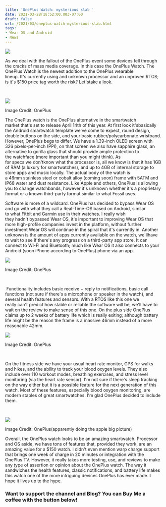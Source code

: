 ```yaml
---
title: 'OnePlus Watch: mysterious slab '
date: 2021-03-28T18:52:00.003-07:00
draft: false
url: /2021/03/oneplus-watch-mysterious-slab.html
tags: 
- Wear OS and Android
- News
---
```


[![](https://1.bp.blogspot.com/-uusJYdlsmz8/YFz3g38rMwI/AAAAAAAANpo/8MFH81ChxBE5AuEgZbVgm74uvXn34umygCNcBGAsYHQ/s320/Ew10MnNXIAAqCju.0.webp)](https://1.bp.blogspot.com/-uusJYdlsmz8/YFz3g38rMwI/AAAAAAAANpo/8MFH81ChxBE5AuEgZbVgm74uvXn34umygCNcBGAsYHQ/s1820/Ew10MnNXIAAqCju.0.webp)

  

  

As we deal with the fallout of the OnePlus event some devices fell through the cracks of mass media coverage. In this case the OnePlus Watch. The OnePlus Watch is the newest addition to the OnePlus wearable lineup. It's currently using and unknown processor and an unproven RTOS; is it's $150 price tag worth the risk? Let'stake a look. 

  
 

[![](https://lh3.googleusercontent.com/-1Zz9dbF4GrM/YGEyKkLHTfI/AAAAAAAANrM/7d18BVDM8QcPlSAsTHY4owzQdqt_KmhZgCNcBGAsYHQ/w640-h426/image.png)](https://lh3.googleusercontent.com/-1Zz9dbF4GrM/YGEyKkLHTfI/AAAAAAAANrM/7d18BVDM8QcPlSAsTHY4owzQdqt_KmhZgCNcBGAsYHQ/image.png)

Image Credit: OnePlus

  

The OnePlus watch is the OnePlus alternative in the smartwatch market that's set to release April 14th of this year. At first look it'sbasically the Android smartwatch template we've come to expect, round design, double buttons on the side, and your basic rubber/polycarbonate wristband. However, OnePlus begs to differ. We have a 1.39-inch OLED screen with 326 pixels-per-inch (PPI), on that screen we also have sapphire glass, an alternative to gorilla glass that should provide ample protection to the watchface (more important than you might think). As for specs we don'tknow what the processor is, all we know is that it has 1GB of RAM (a luxury for smartwatches), and up to 4GB of internal storage to store apps and music locally. The actual body of the watch is a 46mm stainless steel or cobalt alloy (coming soon) frame with 5ATM and IP68 water and dust resistance. Like Apple and others, OnePlus is allowing you to change watchbands, however it's unknown whether it's a proprietary format or a known third-party format similar to what Fossil uses.

  

Software is more of a wildcard. OnePlus has decided to bypass Wear OS and go with what they call a Real-Time-OS based on Android, similar to what Fitbit and Garmin use in their watches. I really wish they hadn't bypassed Wear OS, it's important to improving Wear OS that more high-profile companies invest in the platform, without further investment Wear OS will continue in the spiral that it's currently in. Another unknown is the amount of apps currently available on the watch, we'llhave to wait to see if there's any progress on a third-party app store. It can connect to WI-FI and Bluetooth; much like Wear OS it also connects to your Android (soon iPhone according to OnePlus) phone via an app.

  

[![](https://lh3.googleusercontent.com/-LV0xBQRjMOA/YGEytjWUwlI/AAAAAAAANrg/A5XLiv6Za2Yb9GO9G8Ieb6GJ7I6I1UXcACNcBGAsYHQ/w640-h360/image.png)](https://lh3.googleusercontent.com/-LV0xBQRjMOA/YGEytjWUwlI/AAAAAAAANrg/A5XLiv6Za2Yb9GO9G8Ieb6GJ7I6I1UXcACNcBGAsYHQ/image.png)

Image Credit: OnePlus

  
   

 Functionality includes basic receive + reply to notifications, basic call functions (not sure if there's a microphone or speaker in the watch), and several health features and sensors. With a RTOS like this one we really can't predict how stable or reliable the software will be, we'll have to wait on the review to make sense of this one. On the plus side OnePlus claims up to 2 weeks of battery life which is really exiting; although battery life might be the reason the frame is a massive 46mm instead of a more reasonable 42mm. 

  

[![](https://lh3.googleusercontent.com/-FRkDYeo2OUI/YGEyhkLu_oI/AAAAAAAANrc/sHRZ_OG7GfwQjPttzjT7IjOQcWLtx5klQCNcBGAsYHQ/w640-h362/image.png)](https://lh3.googleusercontent.com/-FRkDYeo2OUI/YGEyhkLu_oI/AAAAAAAANrc/sHRZ_OG7GfwQjPttzjT7IjOQcWLtx5klQCNcBGAsYHQ/image.png)

Image Credit: OnePlus

  
   

On the fitness side we have your usual heart rate monitor, GPS for walks and hikes, and the ability to track your blood oxygen levels. They also include over 110 workout modes, breathing exercises, and stress level monitoring (via the heart rate sensor). I'm not sure if there's sleep tracking on the way either but it is a possible feature for the next generation of this watch. Most of these features, especially blood oxygen monitoring, are modern staples of great smartwatches. I'm glad OnePlus decided to include them. 

  

 

[![](https://lh3.googleusercontent.com/-4SyNLlG20u8/YGEyRig4unI/AAAAAAAANrQ/Y0NQY7c7-JATe-_wxlv4QxIWijhoHBJzgCNcBGAsYHQ/w640-h358/image.png)](https://lh3.googleusercontent.com/-4SyNLlG20u8/YGEyRig4unI/AAAAAAAANrQ/Y0NQY7c7-JATe-_wxlv4QxIWijhoHBJzgCNcBGAsYHQ/image.png)

Image Credit: OnePlus(apparently doing the apple big picture)

  
  

Overall, the OnePlus watch looks to be an amazing smartwatch. Processor and OS aside, we have tons of features that, provided they work, are an amazing value for a $150 watch. I didn't even mention warp charge support that brings one week of charge in 20 minutes or integration with the OnePlus TV. However, it really takes more testing, use, and reviews to make any type of assertion or opinion about the OnePlus watch. The way it sandwiches the health features, classic notifications, and battery life makes this watch one of the more intriguing devices OnePlus has ever made. I hope it lives up to the hype. 

  

### Want to support the channel and Blog? You can Buy Me a coffee with the button below!